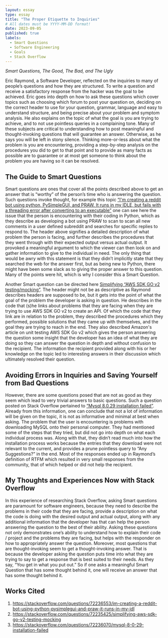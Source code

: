 ```yaml
---
layout: essay
type: essay
title: "The Proper Etiquette to Inquiries"
# All dates must be YYYY-MM-DD format!
date: 2023-09-05
published: true
labels:
  - Smart Questions
  - Software Engineering
  - Goals
  - Stack Overflow
---
```


*Smart Questions, The Good, The Bad, and The Ugly*

Eric Raymond, a Software Developer, reflected on the inquiries to many of people’s questions and how they are structured. To write a question and receive a satisfactory response from the hacker was the goal to be achieved. Eric goes into depth on how to ask these questions which cover topics such as choosing which forum to post your question on, deciding on the correct header to use for your question, grammar, language and easy to understand structure, and being precise about your problem and symptom analysis. He also explains on the topic of what the goal is you are trying to achieve, and to not use pointless queries in a complaining tone. Many of these subjects are critical to understanding how to post meaningful and thought-invoking questions that will guarantee an answer. Otherwise, as he says you will be left in stony silence. Thinking more-or-less about what the problem is you are encountering, providing a step-by-step analysis on the procedures you did to get to that point and to provide as many facts as possible are to guarantee or at most get someone to think about the problem you are having so it can be resolved. 

## The Guide to Smart Questions

Smart questions are ones that cover all the points described above to get an answer that is “worthy” of the person’s time who is answering the question. Such questions invoke thought, for example this topic [“I'm creating a reddit bot using python, PySimpleGUI, and PRAW. It runs in my IDLE, but fails with a threading error after converting to an executable”](https://stackoverflow.com/questions/72236553/im-creating-a-reddit-bot-using-python-pysimplegui-and-praw-it-runs-in-my-idl) one can see here the issue that the person is encountering with their coding in Python, which as they describe as developing a bot using PRAW to scan to scan all new comments in a user defined subreddit and searches for specific replies to respond to. The header above signifies a detailed description of what problem the person is facing, and further describes the procedures that they went through with their expected output versus actual output. It provoked a meaningful argument to which the viewer can then look on and gather information to give to the individual in need. The only thing that would be awry with this statement is that they didn’t implicitly state that they searched the web for the answer first, but as being new to Python, there might have been some slack as to giving the proper answer to this question. Many of the points were hit, which is why I consider this a Smart Question.
	
Another Smart question can be directed here [Simplifying “AWS SDK GO v2 testing/mocking”](https://stackoverflow.com/questions/72235425/simplifying-aws-sdk-go-v2-testing-mocking). The header might not be as descriptive as Raymond describes headers are supposed to be, but it gets into the point of what the goal of the problem the developer is asking in question. He describes in the code that (s)he links about problems that they are facing when they are trying to use AWS SDK GO v2 to create an API. Of which the code that they link are in relation to the problem, they described the procedures which they performed, possible solutions that they came up with themselves, and the goal they are trying to reach in the end. They also described Amazon's article on unit testing AWS SDK Go v2 which gives the person answering the question some insight that the developer has an idea of what they are doing so they can answer the question in depth and without confusion to the recipient. The information the recipient provided along with his or her knowledge on the topic led to interesting answers in their discussion which ultimately resolved their question.

## Avoiding Errors in Inquiries and Saving Yourself from Bad Questions

However, there are some questions posed that are not as good as they seem which lead to very trivial answers to basic questions. Such a question posted on Stack Overflow pertained to [“Mysql 8.0.29 installation failed”](https://stackoverflow.com/questions/72236070/mysql-8-0-29-installation-failed). Already from this information, one can conclude that not a lot of information will be given on the topic, it is not as informative and minimal at best when asking. The problem that the user is encountering is problems with downloading MySQL onto their personal computer. They had mentioned some of the steps that they tried, but did not go into depth on what each individual process was. Along with that, they didn’t read much into how the installation process works because the entries that they download were not relevant to the current, and provides a prune pointless query to “Any Suggestions?” in the end. Most of the responses ended up in Raymond’s definition of RTFM which resulted in very small responses from the community, that of which helped or did not help the recipient.

## My Thoughts and Experiences Now with Stack Overflow

In this experience of researching Stack Overflow, asking Smart questions are paramount for software engineers, because they need to describe the problems in their code that they are facing, provide a description on what the code is doing with the desired output and actual output, along with any additional information that the developer has that can help the person answering the question to the best of their ability. Asking these questions not only demonstrates one’s ability to understand how to explain their code / project and the problems they are facing, but helps with the responder on how to appropriately answer the question. Moreover, most questions that are thought-invoking seem to get a thought-invoking answer. That is because the developer asking the question puts time into what they are trying to say to get a response that is best suited to their needs. As they say, “You get in what you put out.” So if one asks a meaningful Smart Question that has some thought behind it, one will receive an answer that has some thought behind it.

## Works Cited

1. https://stackoverflow.com/questions/72236553/im-creating-a-reddit-bot-using-python-pysimplegui-and-praw-it-runs-in-my-idl
2. https://stackoverflow.com/questions/72235425/simplifying-aws-sdk-go-v2-testing-mocking
3. https://stackoverflow.com/questions/72236070/mysql-8-0-29-installation-failed
